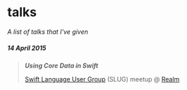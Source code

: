 # talks

*A list of talks that I've given*

##### 14 April 2015
> _**Using Core Data in Swift**_
>
> [Swift Language User Group](http://www.meetup.com/swift-language) (SLUG) meetup @ [Realm](http://realm.io)

